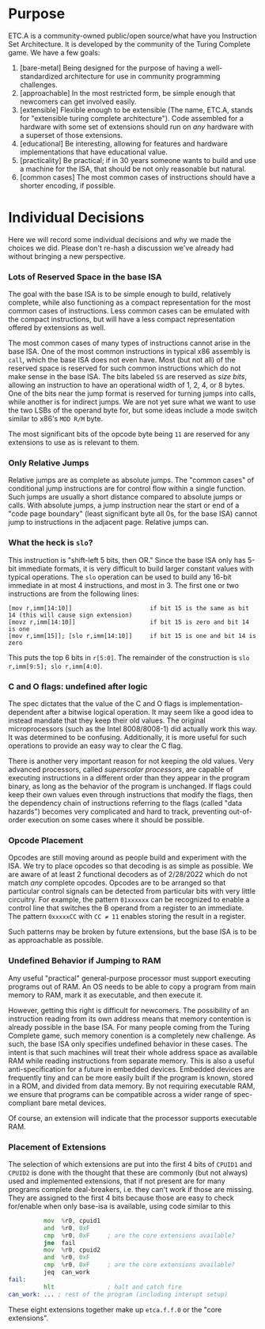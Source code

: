 # Purpose

ETC.A is a community-owned public/open source/what have you Instruction Set Architecture. It is developed by the community of the Turing Complete game. We have a few goals:
1) [bare-metal] Being designed for the purpose of having a well-standardized architecture for use in community programming challenges.
2) [approachable] In the most restricted form, be simple enough that newcomers can get involved easily.
3) [extensible] Flexible enough to be extensible (The name, ETC.A, stands for "extensible turing complete architecture"). Code assembled for a hardware with some set of extensions should run on _any_ hardware with a superset of those extensions.
4) [educational] Be interesting, allowing for features and hardware implementations that have educational value.
5) [practicality] Be practical; if in 30 years someone wants to build and use a machine for the ISA, that should be not only reasonable but natural.
6) [common cases] The most common cases of instructions should have a shorter encoding, if possible.

# Individual Decisions

Here we will record some individual decisions and why we made the choices we did. Please don't re-hash a discussion we've already had without bringing a new perspective.

### Lots of Reserved Space in the base ISA

The goal with the base ISA is to be simple enough to build, relatively complete, while also functioning as a compact representation for the most common cases of instructions.
Less common cases can be emulated with the compact instructions, but will have a less compact representation offered by extensions as well.

The most common cases of many types of instructions cannot arise in the base ISA. One of the most common instructions in typical x86 assembly is `call`, which the base ISA
does not even have. Most (but not all) of the reserved space is reserved for such common instructions which do not make sense in the base ISA. The bits labeled `SS` are reserved
as _size bits_, allowing an instruction to have an operational width of 1, 2, 4, or 8 bytes. One of the bits near the jump format is reserved for turning jumps into
calls, while another is for indirect jumps. We are not yet sure what we want to use the two LSBs of the operand byte for, but some ideas include a mode switch similar to
x86's `MOD R/M` byte.

The most significant bits of the opcode byte being `11` are reserved for any extensions to use as is relevant to them.

### Only Relative Jumps

Relative jumps are as complete as absolute jumps. The "common cases" of conditional jump instructions are for control flow within a single function.
Such jumps are usually a short distance compared to absolute jumps or calls. With absolute jumps, a jump instruction near the start or end of a "code page boundary"
(least significant byte all 0s, for the base ISA) cannot jump to instructions in the adjacent page. Relative jumps can.

### What the heck is `slo`?

This instruction is "shift-left 5 bits, then OR." Since the base ISA only has 5-bit immediate formats, it is very difficult to build larger constant values with typical operations.
The `slo` operation can be used to build any 16-bit immediate in at most 4 instructions, and most in 3. The first one or two instructions are from the following lines:
```
[mov r,imm[14:10]]                      if bit 15 is the same as bit 14 (this will cause sign extension)
[movz r,imm[14:10]]                     if bit 15 is zero and bit 14 is one
[mov r,imm[15]]; [slo r,imm[14:10]]     if bit 15 is one and bit 14 is zero
```
This puts the top 6 bits in `r[5:0]`. The remainder of the construction is `slo r,imm[9:5]; slo r,imm[4:0]`.

### C and O flags: undefined after logic

The spec dictates that the value of the C and O flags is implementation-dependent after a bitwise logical operation. It may seem like a good idea to instead mandate that they
keep their old values. The original microprocessors (such as the Intel 8008/8008-1) did actually work this way. It was determined to be confusing. Additionally, it is more
useful for such operations to provide an easy way to clear the C flag.

There is another very important reason for not keeping the old values. Very advanced processors, called _superscalar processors_, are capable of executing instructions in
a different order than they appear in the program binary, as long as the behavior of the program is unchanged. If flags could keep their own values even through instructions
that modify the flags, then the dependency chain of instructions referring to the flags (called "data hazards") becomes very complicated and hard to track, preventing
out-of-order execution on some cases where it should be possible.

### Opcode Placement

Opcodes are still moving around as people build and experiment with the ISA. We try to place opcodes so that decoding is as simple as possible. We are aware of at least 2 
functional decoders as of 2/28/2022 which do not match _any_ complete opcodes. Opcodes are to be arranged so that particular control signals can be detected from particular bits
with very little circuitry. For example, the pattern `01xxxxxx` can be recognized to enable a control line that switches the B operand from a register to an immediate.
The pattern `0xxxxxCC` with `CC ≠ 11` enables storing the result in a register.

Such patterns may be broken by future extensions, but the base ISA is to be as approachable as possible.

### Undefined Behavior if Jumping to RAM

Any useful "practical" general-purpose processor must support executing programs out of RAM. An OS needs to be able to copy a program from main memory to RAM, mark
it as executable, and then execute it.

However, getting this right is difficult for newcomers. The possibility of an instruction reading from its own address means that memory contention is already
possible in the base ISA. For many people coming from the Turing Complete game, such memory conention is a completely new challenge. As such, the base ISA only specifies
undefined behavior in these cases. The intent is that such machines will treat their whole address space as available RAM while reading instructions from separate memory.
This is also a useful anti-specification for a future in embedded devices. Embedded devices are frequently tiny and can be more easily built if the program is known,
stored in a ROM, and divided from data memory. By not requiring executable RAM, we ensure that programs can be compatible across a wider range of spec-compliant
bare metal devices.

Of course, an extension will indicate that the processor supports executable RAM.

### Placement of Extensions

The selection of which extensions are put into the first 4 bits of `CPUID1` and `CPUID2` is done with the thought that these are commonly (but not always) used and implemented extensions, that if not present are for many programs complete deal-breakers, i.e. they can't work if those are missing. They are assigned to the first 4 bits because those are easy to check for/enable when only base-isa is available, using code similar to this

```asm
          mov  %r0, cpuid1
          and  %r0, 0xF
          cmp  %r0, 0xF     ; are the core extensions available?
          jne  fail
          mov  %r0, cpuid2
          and  %r0, 0xF
          cmp  %r0, 0xF     ; are the core extensions available?
          jeq  can_work
fail:
          hlt               ; halt and catch fire
can_work: ... ; rest of the program (including interupt setup)
```
These eight extensions together make up `etca.f.f.0` or the "core extensions".
